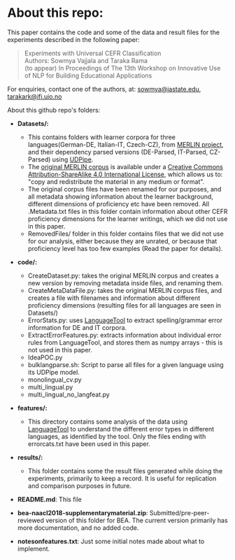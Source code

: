 # About this repo: 
This paper contains the code and some of the data and result files for the experiments described in the following paper:

> Experiments with Universal CEFR Classification  
> Authors: Sowmya Vajjala and Taraka Rama  
> (to appear) In Proceedings of The 13th Workshop on Innovative Use of NLP for Building Educational Applications

For enquiries, contact one of the authors, at:
sowmya@iastate.edu, tarakark@ifi.uio.no

About this github repo's folders:  
  
- **Datasets/:**  
  * This contains folders with learner corpora for three languages(German-DE, Italian-IT, Czech-CZ), from [MERLIN project](http://www.merlin-platform.eu/), and their dependency parsed versions (DE-Parsed, IT-Parsed, CZ-Parsed) using [UDPipe](http://ufal.mff.cuni.cz/udpipe).
  * The [original MERLIN corpus](http://www.merlin-platform.eu/C_data.php) is available under a [Creative Commons Attribution-ShareAlike 4.0 International License](https://creativecommons.org/licenses/by-sa/4.0/), which allows us to: "copy and redistribute the material in any medium or format".
  * The original corpus files have been renamed for our purposes, and all metadata showing information about the learner background, different dimensions of proficiency etc have been removed. All .Metadata.txt files in this folder contain information about other CEFR proficiency dimensions for the learner writings, which we did not use in this paper.
  * RemovedFiles/ folder in this folder contains files that we did not use for our analysis, either because they are unrated, or because that proficiency level has too few examples (Read the paper for details).

- **code/:**
  * CreateDataset.py: takes the original MERLIN corpus and creates a new version by removing metadata inside files, and renaming them.
  * CreateMetaDataFile.py: takes the original MERLIN corpus files, and creates a file with filenames and information about
different proficiency dimensions (resulting files for all languages are seen in Datasets/)
  * ErrorStats.py: uses [LanguageTool](https://languagetool.org/) to extract spelling/grammar error information for DE and IT corpora.
  * ExtractErrorFeatures.py: extracts information about individual error rules from LanguageTool, and stores them as numpy arrays - this is not used in this paper.
  * IdeaPOC.py  
  * bulklangparse.sh: Script to parse all files for a given language using its UDPipe model.  
  * monolingual_cv.py  
  * multi_lingual.py  
  * multi_lingual_no_langfeat.py  

- **features/:**
  * This directory contains some analysis of the data using [LanguageTool](https://languagetool.org/) to understand the different error types in different languages, as identified by the tool. Only the files ending with errorcats.txt have been used in this paper.

- **results/:**
  * This folder contains some the result files generated while doing the experiments, primarily to keep a record. It is useful for replication and comparison purposes in future.

- **README.md**: This file  

- **bea-naacl2018-supplementarymaterial.zip**: Submitted/pre-peer-reviewed version of this folder for BEA. The current version primarily has more documentation, and no added code.

- **notesonfeatures.txt**: Just some initial notes made about what to implement.



